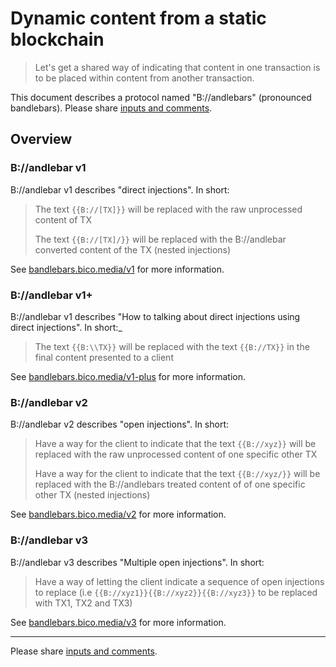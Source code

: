 # Dynamic content from a static blockchain

> Let's get a shared way of indicating that content in one transaction is to be placed within content from another transaction.

This document describes a protocol named "B://andlebars" (pronounced bandlebars).
Please share [inputs and comments](https://github.com/bico-media/bandlebars/issues).

## Overview

### B://andlebar v1

B://andlebar v1 describes "direct injections". In short: 

> The text `{{B://[TX]}}` will be replaced with the raw unprocessed content of TX
>
> The text `{{B://[TX]/}}` will be replaced with the B://andlebar converted content of the TX (nested injections)

See [bandlebars.bico.media/v1](http://bandlebars.bico.media/v1) for more information.


### B://andlebar v1+

B://andlebar v1 describes "How to talking about direct injections using direct injections". In short:_


> The text `{{B:\\TX}}` will be replaced with the text `{{B://TX}}` in the final content presented to a client 

See [bandlebars.bico.media/v1-plus](http://bandlebars.bico.media/v1-plus) for more information.


### B://andlebar v2

B://andlebar v2 describes "open injections". In short: 

> Have a way for the client to indicate that the text `{{B://xyz}}` will be replaced with the raw unprocessed content of one specific other TX
> 
> Have a way for the client to indicate that the text `{{B://xyz/}}` will be replaced with the B://andlebars treated content of of one specific other TX (nested injections)

See [bandlebars.bico.media/v2](http://bandlebars.bico.media/v2) for more information.



### B://andlebar v3

B://andlebar v3 describes "Multiple open injections". In short: 

> Have a way of letting the client indicate a sequence of open injections to replace (i.e `{{B://xyz1}}{{B://xyz2}}{{B://xyz3}}` to be replaced with TX1, TX2 and TX3)

See [bandlebars.bico.media/v3](http://bandlebars.bico.media/v3) for more information.

----

Please share [inputs and comments](https://github.com/bico-media/bandlebars/issues).

